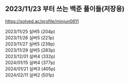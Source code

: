 ## 2023/11/23 부터 쓰는 백준 풀이들(저장용)
https://solved.ac/profile/minjun0611

2023/11/25 실버5 (204p)  
2023/11/26 실버5 (221p)  
2023/11/27 실버5 (239p)  
2023/11/29 실버5 (283p)  
2023/12/01 실버4 (332p)  
2024/01/15 실버4 (377p)  
2024/01/21 실버3 (405p)  
2024/02/11 실버2 (501p)  
